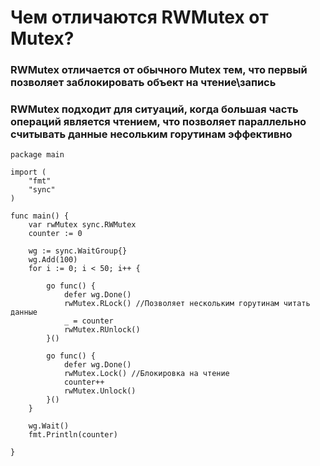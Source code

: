 # Чем отличаются RWMutex от Mutex?


### RWMutex отличается от обычного Mutex тем, что первый позволяет заблокировать объект на чтение\запись  
### RWMutex подходит для ситуаций, когда большая часть операций является чтением, что позволяет параллельно считывать данные несольким горутинам эффективно
```
package main

import (
	"fmt"
	"sync"
)

func main() {
	var rwMutex sync.RWMutex
	counter := 0

	wg := sync.WaitGroup{}
	wg.Add(100)
	for i := 0; i < 50; i++ {

		go func() {
			defer wg.Done()
			rwMutex.RLock() //Позволяет нескольким горутинам читать данные
			_ = counter
			rwMutex.RUnlock()
		}()

		go func() {
			defer wg.Done()
			rwMutex.Lock() //Блокировка на чтение
			counter++
			rwMutex.Unlock()
		}()
	}

	wg.Wait()
	fmt.Println(counter)

}


```
